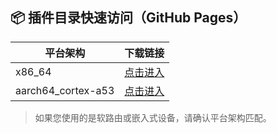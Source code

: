 ## 📦 插件目录快速访问（GitHub Pages）

| 平台架构 | 下载链接 |
|----------|-----------|
| x86_64 | [点击进入](https://dahuangying.github.io/openwrt-plugin-builder/packages/x86_64/) |
| aarch64_cortex-a53 | [点击进入](https://dahuangying.github.io/openwrt-plugin-builder/packages/aarch64_cortex-a53/) |

> 如果您使用的是软路由或嵌入式设备，请确认平台架构匹配。
